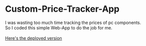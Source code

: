 # Custom-Price-Tracker-App
I was wasting too much time tracking the prices of pc components. 
<br/>
So I coded this simple Web-App to do the job for me. 
<br/>
<br/>
[Here's the deployed version](https://price-tracker-abgb.herokuapp.com/)
